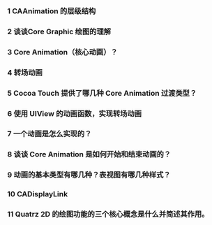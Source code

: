 ### 1 CAAnimation 的层级结构

### 2 谈谈Core Graphic 绘图的理解

### 3 Core Animation（核心动画）？

### 4 转场动画

### 5 Cocoa Touch 提供了哪几种 Core Animation 过渡类型？

### 6 使用 UIView 的动画函数，实现转场动画

### 7 一个动画是怎么实现的？

### 8 谈谈 Core Animation 是如何开始和结束动画的？

### 9 动画的基本类型有哪几种？表视图有哪几种样式？

### 10 CADisplayLink

### 11 Quatrz 2D 的绘图功能的三个核心概念是什么并简述其作用。
